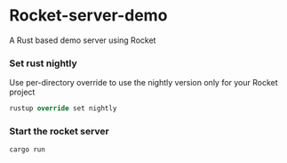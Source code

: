 # Rocket-server-demo
A Rust based demo server using Rocket

### Set rust nightly
Use per-directory override to use the nightly version only for your Rocket project
```rust
rustup override set nightly
```

### Start the rocket server
```
cargo run
```

